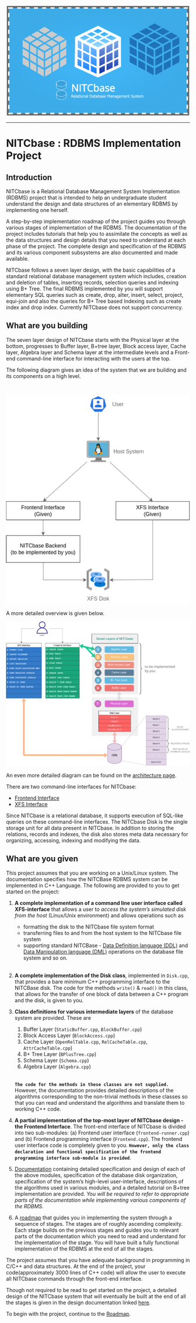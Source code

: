 ![Nitcbase Intro Pic](../../static/img/FrontBannerLogo.png)

---

# NITCbase : RDBMS Implementation Project

## Introduction

NITCbase is a Relational Database Management System Implementation (RDBMS) project that is intended to help an undergraduate student understand the design and data structures of an elementary RDBMS by implementing one herself.

A step-by-step implementation roadmap of the project guides you through various stages of implementation of the RDBMS. The documentation of the project includes tutorials that help you to assimilate the concepts as well as the data structures and design details that you need to understand at each phase of the project. The complete design and specification of the RDBMS and its various component subsystems are also documented and made available.

NITCbase follows a seven layer design, with the basic capabilities of a standard relational database management system which includes, creation and deletion of tables, inserting records, selection queries and indexing using B+ Tree. The final RDBMS implemented by you will support elementary SQL queries such as create, drop, alter, insert, select, project, equi-join and also the queries for B+ Tree based Indexing such as create index and drop index. Currently NITCbase does not support concurrency.

## What are you building

The seven layer design of NITCbase starts with the Physical layer at the bottom, progresses to Buffer layer, B+tree layer, Block access layer, Cache layer, Algebra layer and Schema layer at the intermediate levels and a Front-end command-line interface for interacting with the users at the top.

The following diagram gives an idea of the system that we are building and its components on a high level.

<br/>

![Basic Overview](../../static/img/archibasic.png)

A more detailed overview is given below.

![Overview Diagram](../../static/img/HomepageFigure.svg)

An even more detailed diagram can be found on the [architecture page](/docs/Design/Architecture).

There are two command-line interfaces for NITCbase:

- [Frontend Interface](/docs/Design/Frontend)
- [XFS Interface](/docs/Misc/XFS%20Interface)

Since NITCbase is a relational database, it supports execution of SQL-like queries on these command-line interfaces. The NITCbase Disk is the single storage unit for all data present in NITCbase. In addition to storing the relations, records and indexes, the disk also stores meta data necessary for organizing, accessing, indexing and modifying the data.

## What are you given

This project assumes that you are working on a Unix/Linux system. The documentation specifies how the NITCBase RDBMS system can be implemented in C++ Language.
The following are provided to you to get started on the project:

1. **A complete implementation of a command line user interface called XFS-interface** that allows a user to _access the system’s simulated disk from the host_ (Linux/Unix environment) and allows operations such as

   - formatting the disk to the NITCbase file system format
   - transferring files to and from the host system to the NITCbase file system
   - supporting standard NITCBase - [Data Definition language (DDL)](/docs/User%20Interface%20Commands/ddl) and [Data Manipulation language (DML)](/docs/User%20Interface%20Commands/dml) operations on the database file system and so on.

   <br/>

2. **A complete implementation of the Disk class**, implemented in `Disk.cpp`, that provides a bare minimum C++ programming interface to the NITCBase disk. The code for the methods `write()` & `read()` in this class, that allows for the transfer of one block of data between a C++ program and the disk, is given to you.

3. **Class definitions for various intermediate layers** of the database system are provided. These are

   1. Buffer Layer (`StaticBuffer.cpp`, `BlockBuffer.cpp`)
   2. Block Access Layer (`BlockAccess.cpp`)
   3. Cache Layer (`OpenRelTable.cpp`, `RelCacheTable.cpp`, `AttrCacheTable.cpp`)
   4. B+ Tree Layer (`BPlusTree.cpp`)
   5. Schema Layer (`Schema.cpp`)
   6. Algebra Layer (`Algebra.cpp`)<br/><br/>

   **`The code for the methods in these classes are not supplied.`** However, the documentation provides detailed descriptions of the algorithms corresponding to the non-trivial methods in these classes so that you can read and understand the algorithms and translate them to working C++ code.

4. **A partial implementation of the top-most layer of NITCbase design - the Frontend Interface**. The front-end interface of NITCbase is divided into two sub-modules: (a) Frontend user interface (`frontend-runner.cpp`) and (b) Frontend programming interface (`Frontend.cpp`). The frontend user interface code is completely given to you. **`However, only the class declaration and functional specification of the frontend programming interface sub-module is provided`**.

5. [Documentation](/docs/Design/Architecture) containing detailed specification and design of each of the above modules, specification of the database disk organization, specification of the system’s high-level user-interface, descriptions of the algorithms used in various modules, and a detailed tutorial on B+tree implementation are provided. _You will be required to refer to appropriate parts of the documentation while implementing various components of the RDBMS._

6. A [roadmap](/docs/Roadmap) that guides you in implementing the system through a sequence of stages. The stages are of roughly ascending complexity. Each stage builds on the previous stages and guides you to relevant parts of the documentation which you need to read and understand for the implementation of the stage. You will have built a fully functional implementation of the RDBMS at the end of all the stages.

The project assumes that you have adequate background in programming in C/C++ and data structures.
At the end of the project, your code(approximately 3000 lines of C++ code) will allow the user to execute all NITCbase commands through the front-end interface.

Though not required to be read to get started on the project, a detailed design of the NITCbase system that will eventually be built at the end of all the stages is given in the design documentation linked [here](/docs/Design/Architecture).

To begin with the project, continue to the [Roadmap](/docs/Roadmap).
